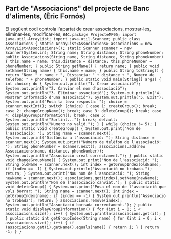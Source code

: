 Part de "Associacions" del projecte de Banc d'aliments, (Èric Fornós)
---

El següent codi controla l'apartat de crear associacions, mostrar-les, eliminar-les, modificar-les, etc.
``
package ProjecteMP05;
import java.util.ArrayList;
import java.util.Scanner;
public class Associacions {
    static ArrayList<Associacions> associacions = new ArrayList<Associacions>();
    static Scanner scanner = new Scanner(System.in);
    String name;
    String distance;
    String phoneNumber;
    public Associacions(String name, String distance, String phoneNumber) {
        this.name = name;
        this.distance = distance;
        this.phoneNumber = phoneNumber;
    }
    public String getName() {
        return name;
    }
    public void setName(String name) {
        this.name = name;
    }
    public String toString() {
        return "Nom: " + name + ", Distancia: " + distance + ", Numero de telefon: " + phoneNumber;
    }
    public static void main(String[] args) {
        int choice;
        do {
            System.out.println("1. Crear associació");
            System.out.println("2. Canviar el nom d'associació");
            System.out.println("3. Eliminar associació");
            System.out.println("4. Mostrar informació d'una associació");
            System.out.println("5. Exit");
            System.out.print("Posa la teva resposta: ");
            choice = scanner.nextInt();
            switch (choice) {
                case 1:
                    createGroup();
                    break;
                case 2:
                    changeGroupName();
                    break;
                case 3:
                    deleteGroup();
                    break;
                case 4:
                    displayGroupInformation();
                    break;
                case 5:
                    System.out.println("Sortint...");
                    break;
                default:
                    System.out.println("Numero no valid.");
            }
        } while (choice != 5);
    }
    public static void createGroup() {
        System.out.print("Nom de l'associació: ");
        String name = scanner.next();
        System.out.print("Distància a l'associació: ");
        String distance = scanner.next();
        System.out.print("Número de telèfon de l'associació: ");
        String phoneNumber = scanner.next();
        associacions.add(new Associacions(name, distance, phoneNumber));
        System.out.println("Associació creat correctament.");
    }
    public static void changeGroupName() {
        System.out.print("Nom de l'associació: ");
        String oldName = scanner.next();
        int index = getGroupIndex(oldName);
        if (index == -1) {
            System.out.println("Associació no trobada.");
            return;
        }
        System.out.print("Nou nom de l'associació: ");
        String newName = scanner.next();
        associacions.get(index).setName(newName);
        System.out.println("Nom de l'associacio canviat.");
    }
    public static void deleteGroup() {
        System.out.print("Posa el nom de l'associació que vols borrar: ");
        String name = scanner.next();
        int index = getGroupIndex(name);
        if (index == -1) {
            System.out.println("Associació no trobada");
            return;
        }
        associacions.remove(index);
        System.out.println("Associació borrada correctament.");
    }
    public static void displayGroupInformation() {
        for (int i = 0; i < associacions.size(); i++) {
            System.out.println(associacions.get(i));
        }
    }
    public static int getGroupIndex(String name) {
        for (int i = 0; i < associacions.size(); i++) {
            if (associacions.get(i).getName().equals(name)) {
                return i;
            }
        }
        return -1;
    }
}
``
